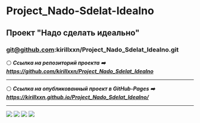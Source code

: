 # Project_Nado-Sdelat-Idealno
## Проект "Надо сделать идеально"
### git@github.com:kirillxxn/Project_Nado_Sdelat_Idealno.git
:white_circle: ***Ссылка на репозиторий проекта :arrow_right: https://github.com/kirillxxn/Project_Nado_Sdelat_Idealno***
_______
:white_circle: ***Ссылка на опубликованный проект в GitHub-Pages :arrow_right: https://kirillxxn.github.io/Project_Nado_Sdelat_Idealno/***
_______
[![](https://imageup.ru/img288/4624358/snimok-ekrana-107.png)](https://imageup.ru/img288/4624358/snimok-ekrana-107.png.html)
[![](https://imageup.ru/img80/4624359/snimok-ekrana-108.png)](https://imageup.ru/img80/4624359/snimok-ekrana-108.png.html)
[![](https://imageup.ru/img132/4624360/snimok-ekrana-109.png)](https://imageup.ru/img132/4624360/snimok-ekrana-109.png.html)
[![](https://imageup.ru/img152/4624361/snimok-ekrana-110.png)](https://imageup.ru/img152/4624361/snimok-ekrana-110.png.html)
